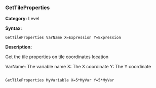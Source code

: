 ### GetTileProperties

**Category:**
Level

**Syntax:**

```scorpionengine
GetTileProperties VarName X=Expression Y=Expression
```

**Description:**

Get the tile properties on tile coordinates location

VarName: The variable name
X: The X coordinate
Y: The Y coordinate

```scorpionengine

GetTileProperties MyVariable X=5*MyVar Y=5*MyVar

```
